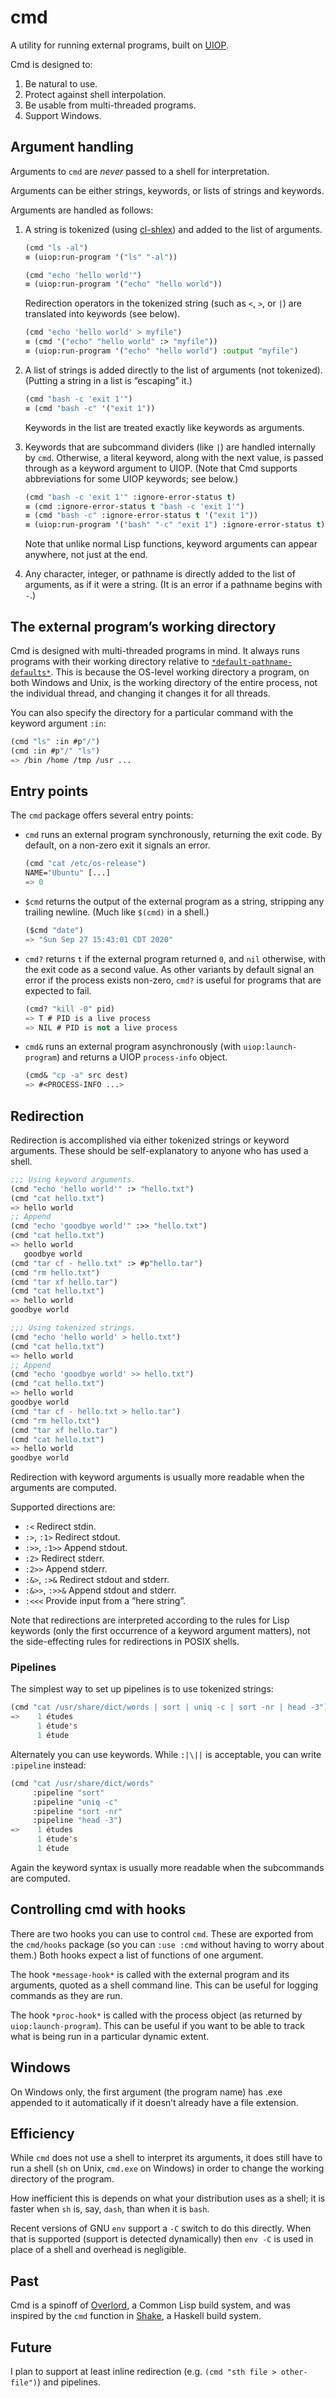 # cmd

A utility for running external programs, built on [UIOP][].

Cmd is designed to:

1. Be natural to use.
2. Protect against shell interpolation.
3. Be usable from multi-threaded programs.
4. Support Windows.

## Argument handling

Arguments to `cmd` are *never* passed to a shell for interpretation.

Arguments can be either strings, keywords, or lists of strings and keywords.

Arguments are handled as follows:

1. A string is tokenized (using [cl-shlex][]) and added to the list of
   arguments.

   ``` lisp
   (cmd "ls -al")
   ≡ (uiop:run-program '("ls" "-al"))

   (cmd "echo 'hello world'")
   ≡ (uiop:run-program '("echo" "hello world"))
   ```

   Redirection operators in the tokenized string (such as `<`, `>`, or
   `|`) are translated into keywords (see below).

   ```lisp
   (cmd "echo 'hello world' > myfile")
   ≡ (cmd '("echo" "hello world" :> "myfile"))
   ≡ (uiop:run-program '("echo" "hello world") :output "myfile")
   ```

2. A list of strings is added directly to the list of arguments (not
   tokenized). (Putting a string in a list is “escaping” it.)

   ``` lisp
   (cmd "bash -c 'exit 1'")
   ≡ (cmd "bash -c" '("exit 1"))
   ```

   Keywords in the list are treated exactly like keywords as
   arguments.

3. Keywords that are subcommand dividers (like `|`) are handled
   internally by `cmd`. Otherwise, a literal keyword, along with the
   next value, is passed through as a keyword argument to UIOP. (Note
   that Cmd supports abbreviations for some UIOP keywords; see below.)

   ``` lisp
   (cmd "bash -c 'exit 1'" :ignore-error-status t)
   ≡ (cmd :ignore-error-status t "bash -c 'exit 1'")
   ≡ (cmd "bash -c" :ignore-error-status t '("exit 1"))
   ≡ (uiop:run-program '("bash" "-c" "exit 1") :ignore-error-status t)
   ```

   Note that unlike normal Lisp functions, keyword arguments can
   appear anywhere, not just at the end.

4. Any character, integer, or pathname is directly added to the list
   of arguments, as if it were a string. (It is an error if a pathname
   begins with `-`.)

## The external program’s working directory

Cmd is designed with multi-threaded programs in mind. It always runs
programs with their working directory relative to
[`*default-pathname-defaults*`][dpd]. This is because the OS-level
working directory a program, on both Windows and Unix, is the working
directory of the entire process, not the individual thread, and
changing it changes it for all threads.

You can also specify the directory for a particular command with the
keyword argument `:in`:

``` lisp
(cmd "ls" :in #p"/")
(cmd :in #p"/" "ls")
=> /bin /home /tmp /usr ...
```

## Entry points

The `cmd` package offers several entry points:

- `cmd` runs an external program synchronously, returning the exit
  code. By default, on a non-zero exit it signals an error.

  ```lisp
  (cmd "cat /etc/os-release")
  NAME="Ubuntu" [...]
  => 0
  ```

- `$cmd` returns the output of the external program as a string,
  stripping any trailing newline. (Much like `$(cmd)` in a shell.)

  ```lisp
  ($cmd "date")
  => "Sun Sep 27 15:43:01 CDT 2020"
  ```

- `cmd?` returns `t` if the external program returned `0`, and `nil`
  otherwise, with the exit code as a second value. As other variants
  by default signal an error if the process exists non-zero, `cmd?` is
  useful for programs that are expected to fail.

  ```lisp
  (cmd? "kill -0" pid)
  => T # PID is a live process
  => NIL # PID is not a live process
  ```

- `cmd&` runs an external program asynchronously (with
  `uiop:launch-program`) and returns a UIOP `process-info` object.

  ```lisp
  (cmd& "cp -a" src dest)
  => #<PROCESS-INFO ...>
  ```

## Redirection

Redirection is accomplished via either tokenized strings or keyword
arguments. These should be self-explanatory to anyone who has used a
shell.

``` lisp
;;; Using keyword arguments.
(cmd "echo 'hello world'" :> "hello.txt")
(cmd "cat hello.txt")
=> hello world
;; Append
(cmd "echo 'goodbye world'" :>> "hello.txt")
(cmd "cat hello.txt")
=> hello world
   goodbye world
(cmd "tar cf - hello.txt" :> #p"hello.tar")
(cmd "rm hello.txt")
(cmd "tar xf hello.tar")
(cmd "cat hello.txt")
=> hello world
goodbye world

;;; Using tokenized strings.
(cmd "echo 'hello world' > hello.txt")
(cmd "cat hello.txt")
=> hello world
;; Append
(cmd "echo 'goodbye world' >> hello.txt")
(cmd "cat hello.txt")
=> hello world
goodbye world
(cmd "tar cf - hello.txt > hello.tar")
(cmd "rm hello.txt")
(cmd "tar xf hello.tar")
(cmd "cat hello.txt")
=> hello world
goodbye world

```

Redirection with keyword arguments is usually more readable when the arguments are computed.

Supported directions are:

- `:<` Redirect stdin.
- `:>`, `:1>` Redirect stdout.
- `:>>`, `:1>>` Append stdout.
- `:2>` Redirect stderr.
- `:2>>` Append stderr.
- `:&>`, `:>&` Redirect stdout and stderr.
- `:&>>`, `:>>&` Append stdout and stderr.
- `:<<<` Provide input from a “here string”.

Note that redirections are interpreted according to the rules for Lisp
keywords (only the first occurrence of a keyword argument matters),
not the side-effecting rules for redirections in POSIX shells.

### Pipelines

The simplest way to set up pipelines is to use tokenized strings:

``` lisp
(cmd "cat /usr/share/dict/words | sort | uniq -c | sort -nr | head -3")
=>    1 études
      1 étude's
      1 étude
```

Alternately you can use keywords. While `:|\||` is acceptable, you can write `:pipeline` instead:

``` lisp
(cmd "cat /usr/share/dict/words"
     :pipeline "sort"
     :pipeline "uniq -c"
     :pipeline "sort -nr"
     :pipeline "head -3")
=>    1 études
      1 étude's
      1 étude
```

Again the keyword syntax is usually more readable when the subcommands are computed.

## Controlling cmd with hooks

There are two hooks you can use to control `cmd`. These are exported from the `cmd/hooks` package (so you can `:use :cmd` without having to worry about them.) Both hooks expect a list of functions of one argument.

The hook `*message-hook*` is called with the external program and its arguments, quoted as a shell command line. This can be useful for logging commands as they are run.

The hook `*proc-hook*` is called with the process object (as returned by `uiop:launch-program`). This can be useful if you want to be able to track what is being run in a particular dynamic extent.

## Windows

On Windows only, the first argument (the program name) has .exe appended to it automatically if it doesn’t already have a file extension.

## Efficiency

While `cmd` does not use a shell to interpret its arguments, it does still have to run a shell (`sh` on Unix, `cmd.exe` on Windows) in order to change the working directory of the program.

How inefficient this is depends on what your distribution uses as a shell; it is faster when `sh` is, say, `dash`, than when it is `bash`.

Recent versions of GNU `env` support a `-C` switch to do this directly. When that is supported (support is detected dynamically) then `env -C` is used in place of a shell and overhead is negligible.

## Past

Cmd is a spinoff of [Overlord][], a Common Lisp build system, and was inspired by the `cmd` function in [Shake][], a Haskell build system.

## Future

I plan to support at least inline redirection (e.g. `(cmd "sth file > other-file")`) and pipelines.

[UIOP]: https://common-lisp.net/project/asdf/uiop.html
[Overlord]: https://github.com/ruricolist/overlord
[Shake]: https://shakebuild.com/
[cl-shlex]: https://github.com/ruricolist/cl-shlex
[dpd]: http://clhs.lisp.se/Body/v_defaul.htm
[Bernstein chaining]: http://www.catb.organization/~eser/writings/taoup/html/ch06s06.html
